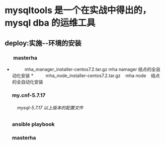 
# mysqltools 是一个在实战中得出的，mysql dba 的运维工具

## deploy:实施--环境的安装
###        masterha
*           mha_manager_installer-centos7.2.tar.gz mha namager 结点的全自动化安装
*           mha_node_installer-centos7.2.tar.gz    mha node    结点的全自动化安装
###        my.cnf-5.7.17
######           mysql-5.7.17 以上版本的配置文件
###        ansible playbook
###        masterha
